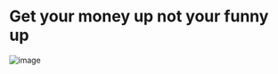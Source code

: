 # Get your money up not your funny up

![image](https://github.com/aloshTM/aloshTM/assets/74996153/c1ef93ab-becb-4071-aa4f-7e27b9ef5cb8)

